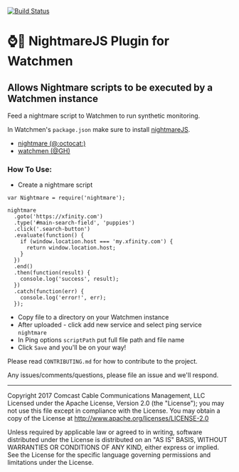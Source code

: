 [![Build Status](https://travis-ci.org/Comcast/watchmen-ping-nightmare.svg?branch=master)](https://travis-ci.org/Comcast/watchmen-ping-nightmare)

# :watch::horse: NightmareJS Plugin for Watchmen
## Allows Nightmare scripts to be executed by a Watchmen instance

Feed a nightmare script to Watchmen to run synthetic monitoring.

In Watchmen's `package.json` make sure to install [nightmareJS][nightmare].
* [nightmare (@:octocat:)][nightmare]
* [watchmen (@GH)](https://github.com/iloire/watchmen)

### How To Use:
- Create a nightmare script
```
var Nightmare = require('nightmare');

nightmare
  .goto('https://xfinity.com')
  .type('#main-search-field', 'puppies')
  .click('.search-button')
  .evaluate(function() {
    if (window.location.host === 'my.xfinity.com') {
      return window.location.host;
    }
  })
  .end()
  .then(function(result) {
    console.log('success', result);
  })
  .catch(function(err) {
    console.log('error!', err);
  });
```

- Copy file to a directory on your Watchmen instance
- After uploaded - click add new service and select ping service `nightmare`
- In Ping options `scriptPath` put full file path and file name
- Click `Save` and you'll be on your way!

Please read `CONTRIBUTING.md` for how to contribute to the project.

Any issues/comments/questions, please file an issue and we'll respond.

---

Copyright 2017 Comcast Cable Communications Management, LLC
Licensed under the Apache License, Version 2.0 (the "License"); you may not use this file except in compliance with the License. You may obtain a copy of the License at http://www.apache.org/licenses/LICENSE-2.0

Unless required by applicable law or agreed to in writing, software distributed under the License is distributed on an "AS IS" BASIS, WITHOUT WARRANTIES OR CONDITIONS OF ANY KIND, either express or implied. See the License for the specific language governing permissions and limitations under the License.

[nightmare]: https://github.com/segmentio/nightmare
